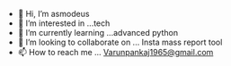- 👋 Hi, I’m asmodeus
- 👀 I’m interested in ...tech
- 🌱 I’m currently learning ...advanced python
- 💞️ I’m looking to collaborate on ... Insta mass report tool
- 📫 How to reach me ... Varunpankaj1965@gmail.com

<!---
ps123sharma/ps123sharma is a ✨ special ✨ repository because its `README.md` (this file) appears on your GitHub profile.
You can click the Preview link to take a look at your changes.
--->
